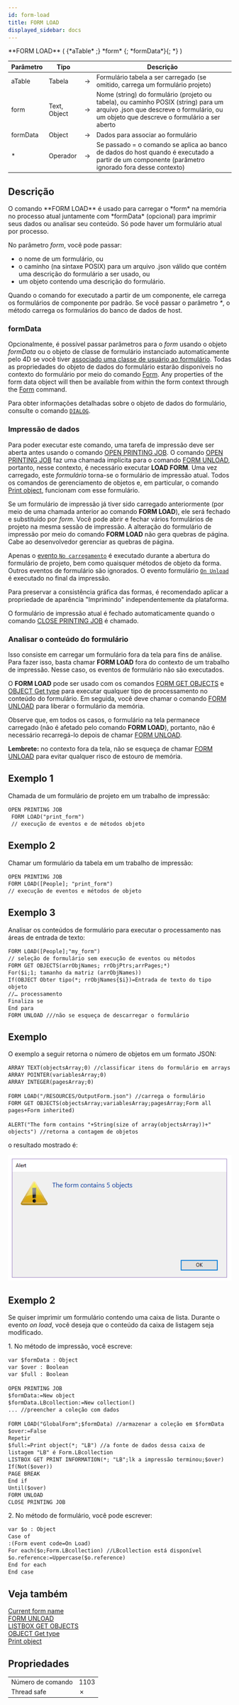 ```yaml
---
id: form-load
title: FORM LOAD
displayed_sidebar: docs
---
```


<!--REF #_command_.FORM LOAD.Syntax-->**FORM LOAD** ( {*aTable* ;} *form* {; *formData*}{; *} )<!-- END REF-->

<!--REF #_command_.FORM LOAD.Params-->

| Parâmetro | Tipo         |                             | Descrição                                                                                                                                                                                                                                                |
| --------- | ------------ | --------------------------- | -------------------------------------------------------------------------------------------------------------------------------------------------------------------------------------------------------------------------------------------------------- |
| aTable    | Tabela       | &#8594; | Formulário tabela a ser carregado (se omitido, carrega um formulário projeto)                                                                                                                                                         |
| form      | Text, Object | &#8594; | Nome (string) do formulário (projeto ou tabela), ou caminho POSIX (string) para um arquivo .json que descreve o formulário, ou um objeto que descreve o formulário a ser aberto |
| formData  | Object       | &#8594; | Dados para associar ao formulário                                                                                                                                                                                                                        |
| \*        | Operador     | &#8594; | Se passado = o comando se aplica ao banco de dados do host quando é executado a partir de um componente (parâmetro ignorado fora desse contexto)                                                                                      |

<!-- END REF-->

## Descrição

<!--REF #_command_.FORM LOAD.Summary-->O comando **FORM LOAD** é usado para carregar o *form* na memória no processo atual juntamente com *formData* (opcional) para imprimir seus dados ou analisar seu conteúdo.<!-- END REF--> Só pode haver um formulário atual por processo.

No parâmetro *form*, você pode passar:

- o nome de um formulário, ou
- o caminho (na sintaxe POSIX) para um arquivo .json válido que contém uma descrição do formulário a ser usado, ou
- um objeto contendo uma descrição do formulário.

Quando o comando for executado a partir de um componente, ele carrega os formulários de componente por padrão. Se você passar o parâmetro *\**, o método carrega os formulários do banco de dados de host.

### formData

Opcionalmente, é possível passar parâmetros para o *form* usando o objeto *formData* ou o objeto de classe de formulário instanciado automaticamente pelo 4D se você tiver [associado uma classe de usuário ao formulário](../FormEditor/properties_FormProperties.md#form-class). Todas as propriedades do objeto de dados do formulário estarão disponíveis no contexto do formulário por meio do comando [Form](form.md).
Any properties of the form data object will then be available from within the form context through the [Form](form.md) command.

Para obter informações detalhadas sobre o objeto de dados do formulário, consulte o comando [`DIALOG`](dialog.md).

### Impressão de dados

Para poder executar este comando, uma tarefa de impressão deve ser aberta antes usando o comando [OPEN PRINTING JOB](../commands-legacy/open-printing-job.md). O comando [OPEN PRINTING JOB](../commands-legacy/open-printing-job.md) faz uma chamada implícita para o comando [FORM UNLOAD](../commands-legacy/form-unload.md), portanto, nesse contexto, é necessário executar **LOAD FORM**. Uma vez carregado, este *formulário* torna-se o formulário de impressão atual. Todos os comandos de gerenciamento de objetos e, em particular, o comando [Print object](../commands-legacy/print-object.md), funcionam com esse formulário.

Se um formulário de impressão já tiver sido carregado anteriormente (por meio de uma chamada anterior ao comando **FORM LOAD**), ele será fechado e substituído por *form*. Você pode abrir e fechar vários formulários de projeto na mesma sessão de impressão. A alteração do formulário de impressão por meio do comando **FORM LOAD** não gera quebras de página. Cabe ao desenvolvedor gerenciar as quebras de página.

Apenas o [evento `No carregamento`](../Events/onLoad.md) é executado durante a abertura do formulário de projeto, bem como quaisquer métodos de objeto da forma. Outros eventos de formulário são ignorados. O evento formulário [`On Unload`](../Events/onUnload.md) é executado no final da impressão.

Para preservar a consistência gráfica das formas, é recomendado aplicar a propriedade de aparência "Imprimindo" independentemente da plataforma.

O formulário de impressão atual é fechado automaticamente quando o comando [CLOSE PRINTING JOB](../commands-legacy/close-printing-job.md) é chamado.

### Analisar o conteúdo do formulário

Isso consiste em carregar um formulário fora da tela para fins de análise. Para fazer isso, basta chamar **FORM LOAD** fora do contexto de um trabalho de impressão. Nesse caso, os eventos de formulário não são executados.

O **FORM LOAD** pode ser usado com os comandos [FORM GET OBJECTS](../commands-legacy/form-get-objects.md) e [OBJECT Get type](../commands-legacy/object-get-type.md) para executar qualquer tipo de processamento no conteúdo do formulário. Em seguida, você deve chamar o comando [FORM UNLOAD](../commands-legacy/form-unload.md) para liberar o formulário da memória.

Observe que, em todos os casos, o formulário na tela permanece carregado (não é afetado pelo comando **FORM LOAD**), portanto, não é necessário recarregá-lo depois de chamar [FORM UNLOAD](../commands-legacy/form-unload.md).

**Lembrete:** no contexto fora da tela, não se esqueça de chamar [FORM UNLOAD](../commands-legacy/form-unload.md) para evitar qualquer risco de estouro de memória.

## Exemplo 1

Chamada de um formulário de projeto em um trabalho de impressão:

```4d
OPEN PRINTING JOB
 FORM LOAD("print_form")
 // execução de eventos e de métodos objeto
```

## Exemplo 2

Chamar um formulário da tabela em um trabalho de impressão:

```4d
OPEN PRINTING JOB
FORM LOAD([People]; "print_form")
// execução de eventos e métodos de objeto
```

## Exemplo 3

Analisar os conteúdos de formulário para executar o processamento nas áreas de entrada de texto:

```4d
FORM LOAD([People];"my_form")
// seleção de formulário sem execução de eventos ou métodos
FORM GET OBJECTS(arrObjNames; rrObjPtrs;arrPages;*)
For($i;1; tamanho da matriz (arrObjNames))
If(OBJECT Obter tipo(*; rrObjNames{$i})=Entrada de texto do tipo objeto
//… processamento
Finaliza se
End para
FORM UNLOAD ///não se esqueça de descarregar o formulário
```

## Exemplo

O exemplo a seguir retorna o número de objetos em um formato JSON:

```4d
ARRAY TEXT(objectsArray;0) //classificar itens do formulário em arrays
ARRAY POINTER(variablesArray;0)
ARRAY INTEGER(pagesArray;0)

FORM LOAD("/RESOURCES/OutputForm.json") //carrega o formulário
FORM GET OBJECTS(objectsArray;variablesArray;pagesArray;Form all pages+Form inherited)

ALERT("The form contains "+String(size of array(objectsArray))+" objects") //retorna a contagem de objetos
```

o resultado mostrado é:

![](../assets/en/commands/pict3688480.en.png)

## Exemplo 2

Se quiser imprimir um formulário contendo uma caixa de lista. Durante o evento *on load*, você deseja que o conteúdo da caixa de listagem seja modificado.

1\. No método de impressão, você escreve:

```4d
var $formData : Object
var $over : Boolean
var $full : Boolean

OPEN PRINTING JOB
$formData:=New object
$formData.LBcollection:=New collection()
... //preencher a coleção com dados

FORM LOAD("GlobalForm";$formData) //armazenar a coleção em $formData
$over:=False
Repetir
$full:=Print object(*; "LB") //a fonte de dados dessa caixa de listagem "LB" é Form.LBcollection
LISTBOX GET PRINT INFORMATION(*; "LB";lk a impressão terminou;$over)
If(Not($over))
PAGE BREAK
End if
Until($over)
FORM UNLOAD
CLOSE PRINTING JOB
```

2\. No método de formulário, você pode escrever:

```4d
var $o : Object
Case of
:(Form event code=On Load)
For each($o;Form.LBcollection) //LBcollection está disponível
$o.reference:=Uppercase($o.reference)
End for each
End case
```

## Veja também

[Current form name](../commands-legacy/current-form-name.md)\
[FORM UNLOAD](../commands-legacy/form-unload.md)\
[LISTBOX GET OBJECTS](../commands-legacy/listbox-get-objects.md)\
[OBJECT Get type](../commands-legacy/object-get-type.md)\
[Print object](../commands-legacy/print-object.md)

## Propriedades

|                   |                             |
| ----------------- | --------------------------- |
| Número de comando | 1103                        |
| Thread safe       | &cross; |


